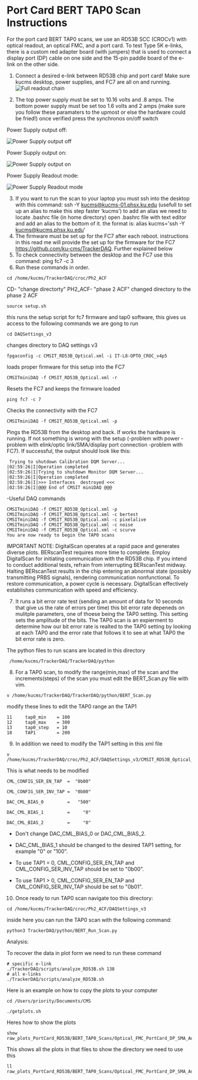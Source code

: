 # Port Card BERT TAP0 Scan Instructions

For the port card BERT TAP0 scans, we use an RD53B SCC (CROCv1) with optical readout, an optical FMC, and a port card.
To test Type 5K e-links, there is a custom red adapter board (with jumpers) that is used to connect a display port (DP) cable on one side and the 15-pin paddle board of the e-link on the other side.

1. Connect a desired e-link between RD53B chip and port card! Make sure kucms desktop, power supplies, and FC7 are all on and running. ![Full readout chain ](Full_Readoutchain_with_SMA_cables.jpg)

2. The top power supply must be set to 10.16 volts and .8 amps. The bottom power supply must be set too 1.6 volts and 2 amps (make sure you follow these paramaters to the upmost or else the hardware could be fried!) once verified press the synchronos on/off switch

Power Supply output off:

![Power Supply output off ](Power_Supply_output_off.jpg)

 Power Supply output on:

![Power Supply output on ](Power_Supply_output_on.jpg)

Power Supply Readout mode:

![Power Supply Readout mode ](Power_Supply_Readoutmode.jpg)

3. If you want to run the scan to your laptop you must ssh into the desktop with this command: ssh -Y kucms@kucms-01.phsx.ku.edu (usefull to set up an alias to make this step faster  ‘kucms’)
to add an alias we need to locate .bashrc file (in home directory) open .bashrc file with text editor and add an alias to the bottom of it. the format is: alias kucms='ssh -Y kucms@kucms.phsx.ku.edu'
4. The firmware must be set up for the FC7 after each reboot. instructions in this read me will provide the set up for the firmware for the FC7 https://github.com/ku-cms/TrackerDAQ. Further explained below 
5. To check connectivity between the desktop and the FC7 use this command: ping fc7 -c 3
6. Run these commands in order. 
```
cd /home/kucms/TrackerDAQ/croc/Ph2_ACF
```
 CD- "change directorty" PH2_ACF- "phase 2 ACF"
 changed directory to the phase 2 ACF 
 ```
 source setup.sh
 ```
 this runs the setup script for fc7 firmware and tap0 software, this gives us access to the following commands we are gong to run
 ```
 cd DAQSettings_v3
 ```
 changes directory to DAQ settings v3 

 ```
 fpgaconfig -c CMSIT_RD53B_Optical.xml -i IT-L8-OPTO_CROC_v4p5
 ```
 loads proper firmware for this setup into the FC7

 ```
CMSITminiDAQ -f CMSIT_RD53B_Optical.xml -r
```
Resets the FC7 and keeps the firmware loaded
```
ping fc7 -c 7
```
Checks the connectivity with the FC7
```
CMSITminiDAQ -f CMSIT_RD53B_Optical.xml -p
```

Pings the RD53B from the desktop and back. If works the hardware is running. If not something is wrong with the setup (-problem with power -problem with elink/optic link/SMA/display port connection
-problem with FC7).
 If successful, the output should look like this:

```
 Trying to shutdown Calibration DQM Server...
|02:59:26|I|Operation completed
|02:59:26|I|Trying to shutdown Monitor DQM Server...
|02:59:26|I|Operation completed
|02:59:26|I|>>> Interfaces  destroyed <<<
|02:59:26|I|@@@ End of CMSIT miniDAQ @@@
```
-Useful DAQ commands
```
CMSITminiDAQ -f CMSIT_RD53B_Optical.xml -p
CMSITminiDAQ -f CMSIT_RD53B_Optical.xml -c bertest
CMSITminiDAQ -f CMSIT_RD53B_Optical.xml -c pixelalive
CMSITminiDAQ -f CMSIT_RD53B_Optical.xml -c noise
CMSITminiDAQ -f CMSIT_RD53B_Optical.xml -c scurve
You are now ready to begin the TAP0 scans 
```

IMPORTANT NOTE: DigitalScan operates at a rapid pace and generates diverse plots. BERscanTest requires more time to complete. Employ DigitalScan for initiating communication with the RD53B chip. If you intend to conduct additional tests, refrain from interrupting BERscanTest midway. Halting BERscanTest results in the chip entering an abnormal state (possibly transmitting PRBS signals), rendering communication nonfunctional. To restore communication, a power cycle is necessary. DigitalScan effectively establishes communication with speed and efficiency.

7. It runs a bit error rate test (sending an amount of data for 10 seconds that give us the rate of errors per time) this bit error rate depeneds on mulitple parameters, one of thoese being the TAP0 setting. This setting sets the amplitude of the bits. 
The TAP0 scan is an expierment to determine how our bit error rate is realted to the TAP0 setting by looking at each TAP0 and the error rate that follows it to see at what TAP0 the bit error rate is zero.

The python files to run scans are located in this directory
```
 /home/kucms/TrackerDAQ/TrackerDAQ/python
 ```
 8. For a TAP0 scan, to modify the range(min,max) of the scan and the increments(steps) of the scan you must edit the  BERT_Scan.py file with vim. 
 ```
 v /home/kucms/TrackerDAQ/TrackerDAQ/python/BERT_Scan.py
 ```
 modify these lines to edit the TAP0 range an the TAP1
 ```
 11     tap0_min    = 100
 12     tap0_max    = 300
 13     tap0_step   = 10
 18     TAP1        = 200
 ```
 
9. In addition we need to modify the TAP1 setting in this xml file

 ```
v /home/kucms/TrackerDAQ/croc/Ph2_ACF/DAQSettings_v3/CMSIT_RD53B_Optical_BERT.xml
```

This is what needs to be modified
```
CML_CONFIG_SER_EN_TAP  =  "0b00"

CML_CONFIG_SER_INV_TAP =  "0b00"

DAC_CML_BIAS_0         =   "500"

DAC_CML_BIAS_1         =     "0"

DAC_CML_BIAS_2         =     "0"
```

- Don't change DAC_CML_BIAS_0 or DAC_CML_BIAS_2.

- DAC_CML_BIAS_1 should be changed to the desired TAP1 setting, for example "0" or "100".

- To use TAP1 = 0, CML_CONFIG_SER_EN_TAP and CML_CONFIG_SER_INV_TAP should be set to "0b00".

- To use TAP1 > 0, CML_CONFIG_SER_EN_TAP and CML_CONFIG_SER_INV_TAP should be set to "0b01".


10. Once ready to run TAP0 scan navigate too this directory:
```
cd /home/kucms/TrackerDAQ/croc/Ph2_ACF/DAQSettings_v3
```
inside here you can run the TAP0 scan with the following command:
```
python3 TrackerDAQ/python/BERT_Run_Scan.py
```

Analysis:

To recover the data in plot form we need to run these command 
```
# specific e-link
./TrackerDAQ/scripts/analyze_RD53B.sh 138
# all e-links
./TrackerDAQ/scripts/analyze_RD53B.sh
```
Here is an example on how to copy the plots to your computer 
```
cd /Users/priority/Documents/CMS

./getplots.sh
```
Heres how to show the plots 
```
show raw_plots_PortCard_RD53B/BERT_TAP0_Scans/Optical_FMC_PortCard_DP_SMA_Adapter/elink138_D0_SS0_TAP1_0/*.png
``` 
This shows all the plots in that files to show the directory we need to use this
```
ll raw_plots_PortCard_RD53B/BERT_TAP0_Scans/Optical_FMC_PortCard_DP_SMA_Adapter/
```
